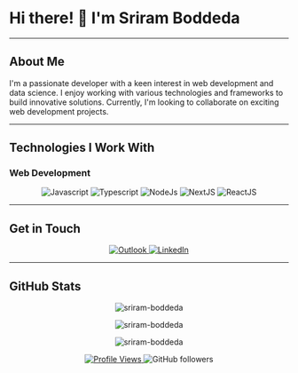 # Hi there! 👋 I'm Sriram Boddeda

---

## About Me
I'm a passionate developer with a keen interest in web development and data science. I enjoy working with various technologies and frameworks to build innovative solutions. Currently, I'm looking to collaborate on exciting web development projects.

---

## Technologies I Work With

### Web Development
<p align="center">
  <img alt="Javascript" src="https://img.shields.io/badge/Javascript-FFFF00?style=for-the-badge&logo=javascript&logoColor=black" />
  <img alt="Typescript" src="https://img.shields.io/badge/Typescript-0078D4?style=for-the-badge&logo=typescript&logoColor=white" />
  <img alt="NodeJs" src="https://img.shields.io/badge/Node.js-43853D?style=for-the-badge&logo=node.js&logoColor=white" />
  <img alt="NextJS" src="https://img.shields.io/badge/Next.js-black?style=for-the-badge&logo=next.js&logoColor=white" />
  <img alt="ReactJS" src="https://img.shields.io/badge/ReactJs-61DAFB?style=for-the-badge&logo=react&logoColor=white" />
</p>

---

## Get in Touch
<p align="center">
  <a href="mailto:sriram.b29@outlook.com" target="_blank">
    <img alt="Outlook" src="https://img.shields.io/badge/Outlook-0078D4?style=for-the-badge&logo=microsoft-outlook&logoColor=white" />
  </a>
  <a href="https://www.linkedin.com/in/sriram-boddeda" target="_blank">
    <img alt="LinkedIn" src="https://img.shields.io/badge/linkedin-%230077B5.svg?&style=for-the-badge&logo=LinkedIn&logoColor=white" />
  </a>
</p>

---

## GitHub Stats
<p align="center">
  <img align="center" src="https://github-readme-stats.vercel.app/api?username=sriram-boddeda&show_icons=true&locale=en" alt="sriram-boddeda" />
</p>
<p align="center">
  <img align="center" src="https://github-readme-streak-stats.herokuapp.com/?user=sriram-boddeda&" alt="sriram-boddeda" />
</p>
<p align="center">
  <img align="center" src="https://github-readme-stats.vercel.app/api/top-langs?username=sriram-boddeda&show_icons=true&locale=en&layout=compact" alt="sriram-boddeda" />
</p>

<p align="center">
  <a href="https://github.com/sriram-boddeda">
    <img alt="Profile Views" src="https://komarev.com/ghpvc/?username=sriram-boddeda&style=for-the-badge" />
  </a>
  <img alt="GitHub followers" src="https://img.shields.io/github/followers/sriram-boddeda?style=for-the-badge" />
</p>
